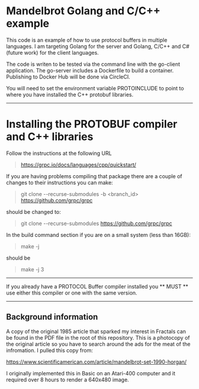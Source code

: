 # Mandelbrot Golang and C/C++ example

This code is an example of how to use protocol buffers in multiple languages. I am targeting Golang for the server and Golang, C/C++ and C# (future work) for the client languages. 

The code is writen to be tested via the command line with the go-client application. The go-server includes a Dockerfile to build a container. Publishing to Docker Hub will be done via CircleCI.

You will need to set the environment variable PROTOINCLUDE to point to where you have installed the C++ protobuf libraries.

---

# Installing the PROTOBUF compiler and C++ libraries

Follow the instructions at the following URL

> https://grpc.io/docs/languages/cpp/quickstart/

If you are having problems compiling that package there are a couple of changes to their instructions you can make:

> git clone --recurse-submodules -b <branch_id> https://github.com/grpc/grpc

should be changed to:

> git clone --recurse-submodules https://github.com/grpc/grpc


In the build command section if you are on a small system (less than 16GB):

> make -j 

should be

> make -j 3

---

If you already have a PROTOCOL Buffer compiler installed you ** MUST ** use either this compiler or one with the same version. 

---

## Background information
A copy of the original 1985 article that sparked my interest in Fractals can be found in the PDF file in the root of this repository. This is a photocopy of the original article so you have to search around the ads for the meat of the infromation. I pulled this copy from: 

https://www.scientificamerican.com/article/mandelbrot-set-1990-horgan/

I originally implemented this in Basic on an Atari-400 computer and it required over 8 hours to render a 640x480 image.